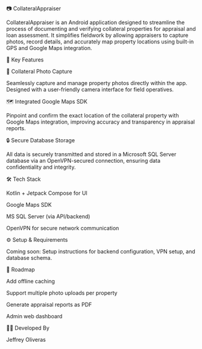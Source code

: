 📷 CollateralAppraiser

CollateralAppraiser is an Android application designed to streamline the process of documenting and verifying collateral properties for appraisal and loan assessment. It simplifies fieldwork by allowing appraisers to capture photos, record details, and accurately map property locations using built-in GPS and Google Maps integration.

🚀 Key Features

📸 Collateral Photo Capture

Seamlessly capture and manage property photos directly within the app. Designed with a user-friendly camera interface for field operatives.

🗺️ Integrated Google Maps SDK

Pinpoint and confirm the exact location of the collateral property with Google Maps integration, improving accuracy and transparency in appraisal reports.

🔒 Secure Database Storage

All data is securely transmitted and stored in a Microsoft SQL Server database via an OpenVPN-secured connection, ensuring data confidentiality and integrity.

🛠️ Tech Stack

Kotlin + Jetpack Compose for UI

Google Maps SDK

MS SQL Server (via API/backend)

OpenVPN for secure network communication

⚙️ Setup & Requirements

Coming soon: Setup instructions for backend configuration, VPN setup, and database schema.

📌 Roadmap

Add offline caching

Support multiple photo uploads per property

Generate appraisal reports as PDF

Admin web dashboard

👨‍💻 Developed By

Jeffrey Oliveras
